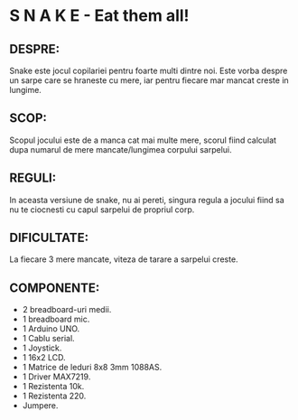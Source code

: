 # S N A K E - Eat them all!

## **DESPRE**:
Snake este jocul copilariei pentru foarte multi dintre noi. Este vorba despre un sarpe care se hraneste cu mere, iar pentru fiecare mar mancat creste in lungime.

## **SCOP**:
Scopul jocului este de a manca cat mai multe mere, scorul fiind calculat dupa numarul de mere mancate/lungimea corpului sarpelui.

## **REGULI**:
In aceasta versiune de snake, nu ai pereti, singura regula a jocului fiind sa nu te ciocnesti cu capul sarpelui de propriul corp.

## **DIFICULTATE**:
La fiecare 3 mere mancate, viteza de tarare a sarpelui creste.

## **COMPONENTE**:
- 2 breadboard-uri medii.
- 1 breadboard mic.
- 1 Arduino UNO.
- 1 Cablu serial.
- 1 Joystick.
- 1 16x2 LCD.
- 1 Matrice de leduri 8x8 3mm 1088AS.
- 1 Driver MAX7219.
- 1 Rezistenta 10k.
- 1 Rezistenta 220.
- Jumpere.


